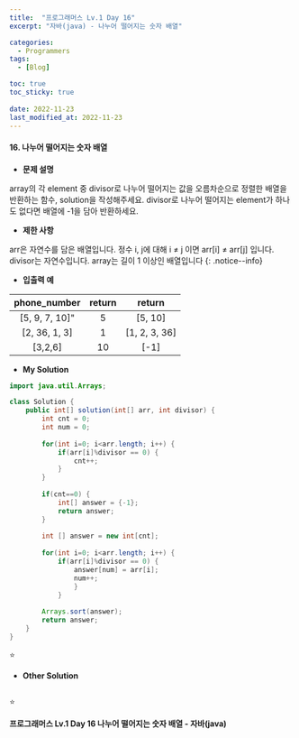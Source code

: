 ```yaml
---
title:  "프로그래머스 Lv.1 Day 16"
excerpt: "자바(java) - 나누어 떨어지는 숫자 배열"

categories:
  - Programmers
tags:
  - [Blog]

toc: true
toc_sticky: true
 
date: 2022-11-23
last_modified_at: 2022-11-23
---
```


#### 16. 나누어 떨어지는 숫자 배열


- **문제 설명** 

array의 각 element 중 divisor로 나누어 떨어지는 값을 오름차순으로 정렬한 배열을 반환하는 함수, solution을 작성해주세요.
divisor로 나누어 떨어지는 element가 하나도 없다면 배열에 -1을 담아 반환하세요.

- **제한 사항**


arr은 자연수를 담은 배열입니다.
정수 i, j에 대해 i ≠ j 이면 arr[i] ≠ arr[j] 입니다.
divisor는 자연수입니다.
array는 길이 1 이상인 배열입니다
{: .notice--info} 



- **입출력 예**

|**phone_number**|**return**|**return**|
|:---:|:---:|:---:|
|[5, 9, 7, 10]"|5|[5, 10]|
|[2, 36, 1, 3]|1|[1, 2, 3, 36]|
|[3,2,6]|10|[-1]|


- **My Solution**

```java
import java.util.Arrays;

class Solution {
    public int[] solution(int[] arr, int divisor) {
        int cnt = 0;
        int num = 0;
        
        for(int i=0; i<arr.length; i++) {
            if(arr[i]%divisor == 0) {
                cnt++;
            }
        }
        
        if(cnt==0) {
            int[] answer = {-1};
            return answer;
        }
        
        int [] answer = new int[cnt];
        
        for(int i=0; i<arr.length; i++) {
            if(arr[i]%divisor == 0) {
                answer[num] = arr[i];
                num++;
                }
            }
        
        Arrays.sort(answer);
        return answer;
    }
}
```

⭐


- **Other Solution**

```java

```

⭐ 

**프로그래머스 Lv.1 Day 16 나누어 떨어지는 숫자 배열 - 자바(java)**